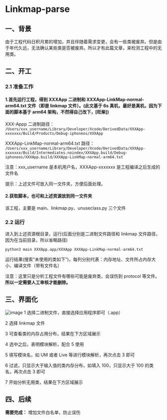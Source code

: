 # Linkmap-parse
## 一、背景
由于工程代码日积月累的增加，并且伴随着需求变更，会有一些类被废弃。但是由于年代久远，无法确认某些类是否被废弃。所以才有此篇文章，来检测工程中的无用类。


## 二、开工
### 2.1 准备工作
#### 1.首先运行工程，得到 XXXApp 二进制和 XXXApp-LinkMap-normal-arm64.txt 文件（即是 linkmap 文件）。(此文基于 6s 真机，最好是真机，因为下面的脚本基于 arm64 架构，不然得自己改下，[旺柴])

XXX-Appp 二进制路径：
`
/Users/xxx_username/Library/Developer/Xcode/DerivedData/XXXApp-xxxxxxx/Build/Products/Debug-iphoneos/XXXApp
`

XXXApp-LinkMap-normal-arm64.txt 路径：
`
/Users/xxx_username/Library/Developer/Xcode/DerivedData/XXXApp-xxxxxxx/Build/Intermediates.noindex/XXXApp.build/Debug-iphoneos/XXXApp.build/XXXApp-LinkMap-normal-arm64.txt
`

注意：xxx_username 是本机用户名，XXXApp-xxxxxxx 是工程编译之后生成的文件名

提示：上述文件可放入同一文件夹，方便后面处理。



#### 2.获取脚本，也可和上述资源放到同一文件夹

该工程，主要是 main、linkmap.py、unuseclass.py 三个文件

### 2.2 运行
进入到上述资源根目录，运行(后面分别是二进制文件路径和 linkmap 文件路径，因为在当前目录，所以省略路径)

```
python3 main XXXApp.app/XXXApp XXXApp-LinkMap-normal-arm64.txt
```


运行结果(搜索“未使用的类如下”)，每列分别代表：内存地址、文件所占内存大小、编译文件（带有文件名）



注意：这里只是分析工程文件有哪些可能是废弃类，会误伤到 protocol 等文件。**所以一定需要人工审核才能删除。**

## 三、界面化
![image](https://user-images.githubusercontent.com/11361490/119323259-14da0d80-bcb1-11eb-830f-fb78659ef25b.png)
1 选择二进制文件，直接选择应用程序即可（.app）

2 选择 linkmap 文件

3 可查看类的内存占用分布，结果在下方区域展示

4 选中之后，表明模块解析，配合 5 使用

5 填写模块名，如 UM 或者 Live 等进行模块解析，再次点击 3 即可

6 过滤，只显示大于输入值的类内存分布，如填入 100，只显示大于 100 的类名，再次点击 3 即可

7 开始分析无用类，结果在下方区域展示

## 四、后续
**需要完成：**
增加文件白名单，防止误伤
